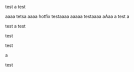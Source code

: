test
a
test

aaaa
tetsa
aaaa
hotfix testaaaa
aaaaa
testaaaa
aAaa
a
test a

test
a
test

test

test

a

test